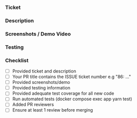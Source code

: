 ### Ticket #

### Description

### Screenshots / Demo Video

### Testing

### Checklist
- [ ] Provided ticket and description
- [ ] Your PR title contains the ISSUE ticket number e.g "86: ..."
- [ ] Provided screenshots/demo
- [ ] Provided testing information
- [ ] Provided adequate test coverage for all new code
- [ ] Run automated tests (docker compose exec app yarn test)
- [ ] Added PR reviewers
- [ ] Ensure at least 1 review before merging
